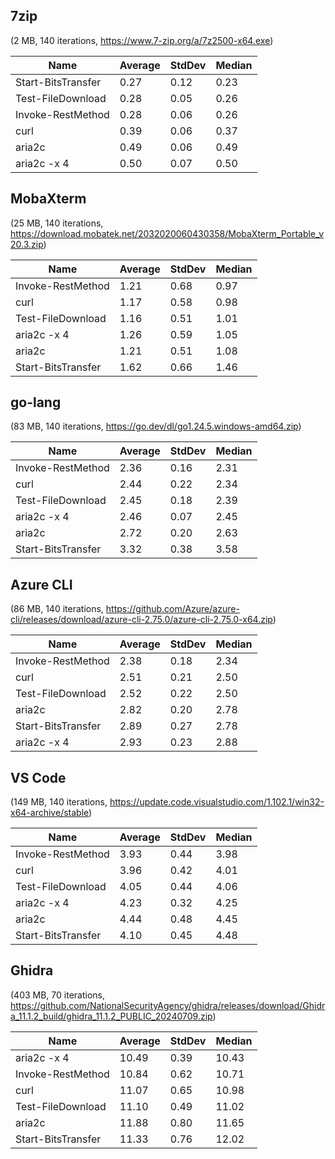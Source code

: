 ## 7zip

(2 MB, 140 iterations, https://www.7-zip.org/a/7z2500-x64.exe)

| Name               | Average | StdDev | Median |
| ------------------ | ------- | ------ | ------ |
| Start-BitsTransfer |    0.27 |   0.12 |   0.23 |
| Test-FileDownload  |    0.28 |   0.05 |   0.26 |
| Invoke-RestMethod  |    0.28 |   0.06 |   0.26 |
| curl               |    0.39 |   0.06 |   0.37 |
| aria2c             |    0.49 |   0.06 |   0.49 |
| aria2c -x 4        |    0.50 |   0.07 |   0.50 |

## MobaXterm

(25 MB, 140 iterations, https://download.mobatek.net/2032020060430358/MobaXterm_Portable_v20.3.zip)

| Name               | Average | StdDev | Median |
| ------------------ | ------- | ------ | ------ |
| Invoke-RestMethod  |    1.21 |   0.68 |   0.97 |
| curl               |    1.17 |   0.58 |   0.98 |
| Test-FileDownload  |    1.16 |   0.51 |   1.01 |
| aria2c -x 4        |    1.26 |   0.59 |   1.05 |
| aria2c             |    1.21 |   0.51 |   1.08 |
| Start-BitsTransfer |    1.62 |   0.66 |   1.46 |

## go-lang

(83 MB, 140 iterations, https://go.dev/dl/go1.24.5.windows-amd64.zip)

| Name               | Average | StdDev | Median |
| ------------------ | ------- | ------ | ------ |
| Invoke-RestMethod  |    2.36 |   0.16 |   2.31 |
| curl               |    2.44 |   0.22 |   2.34 |
| Test-FileDownload  |    2.45 |   0.18 |   2.39 |
| aria2c -x 4        |    2.46 |   0.07 |   2.45 |
| aria2c             |    2.72 |   0.20 |   2.63 |
| Start-BitsTransfer |    3.32 |   0.38 |   3.58 |

## Azure CLI

(86 MB, 140 iterations, https://github.com/Azure/azure-cli/releases/download/azure-cli-2.75.0/azure-cli-2.75.0-x64.zip)

| Name               | Average | StdDev | Median |
| ------------------ | ------- | ------ | ------ |
| Invoke-RestMethod  |    2.38 |   0.18 |   2.34 |
| curl               |    2.51 |   0.21 |   2.50 |
| Test-FileDownload  |    2.52 |   0.22 |   2.50 |
| aria2c             |    2.82 |   0.20 |   2.78 |
| Start-BitsTransfer |    2.89 |   0.27 |   2.78 |
| aria2c -x 4        |    2.93 |   0.23 |   2.88 |

## VS Code

(149 MB, 140 iterations, https://update.code.visualstudio.com/1.102.1/win32-x64-archive/stable)

| Name               | Average | StdDev | Median |
| ------------------ | ------- | ------ | ------ |
| Invoke-RestMethod  |    3.93 |   0.44 |   3.98 |
| curl               |    3.96 |   0.42 |   4.01 |
| Test-FileDownload  |    4.05 |   0.44 |   4.06 |
| aria2c -x 4        |    4.23 |   0.32 |   4.25 |
| aria2c             |    4.44 |   0.48 |   4.45 |
| Start-BitsTransfer |    4.10 |   0.45 |   4.48 |

## Ghidra

(403 MB, 70 iterations, https://github.com/NationalSecurityAgency/ghidra/releases/download/Ghidra_11.1.2_build/ghidra_11.1.2_PUBLIC_20240709.zip)

| Name               | Average | StdDev | Median |
| ------------------ | ------- | ------ | ------ |
| aria2c -x 4        |   10.49 |   0.39 |  10.43 |
| Invoke-RestMethod  |   10.84 |   0.62 |  10.71 |
| curl               |   11.07 |   0.65 |  10.98 |
| Test-FileDownload  |   11.10 |   0.49 |  11.02 |
| aria2c             |   11.88 |   0.80 |  11.65 |
| Start-BitsTransfer |   11.33 |   0.76 |  12.02 |